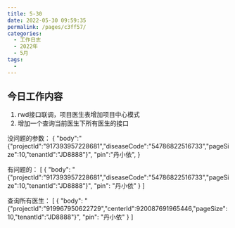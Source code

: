 ```yaml
---
title: 5-30
date: 2022-05-30 09:59:35
permalink: /pages/c3ff57/
categories:
  - 工作日志
  - 2022年
  - 5月
tags:
  - 
---
```

## 今日工作内容


1. rwd接口联调，项目医生表增加项目中心模式
2. 增加一个查询当前医生下所有医生的接口


没问题的参数：
{
    "body":"{\"projectId\":\"917393957228681\",\"diseaseCode\":\"54786822516733\",\"pageSize\":10,\"tenantId\":\"JD8888\"}",
    "pin":"丹小依",
}


有问题的：
[
    {
        "body": "{\"projectId\":\"917393957228681\",\"diseaseCode\":\"54786822516733\",\"pageSize\":10,\"tenantId\":\"JD8888\"}",
        "pin": "丹小依"
    }
]


查询所有医生：
[
    {
        "body": "{\"projectId\":\"919967950622729\",\"centerId\":920087691965446,\"pageSize\":10,\"tenantId\":\"JD8888\"}",
        "pin": "丹小依"
    }
]